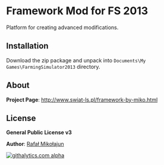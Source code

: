 # Framework Mod for FS 2013

Platform for creating advanced modifications.


## Installation

Download the zip package and unpack into `Documents\My Games\FarmingSimulator2013` directory.



## About

**Project Page**: http://www.swiat-ls.pl/framework-by-miko.html


## License

**General Public License v3**

**Author**: [Rafał Mikołajun](http://www.swiat-ls.pl/spolecznosc/3-miko/profile.html)


[![githalytics.com alpha](https://cruel-carlota.pagodabox.com/3dd88de23b1e0e8d923eaa4a2ce6a3df "githalytics.com")](http://githalytics.com/mikoweb/LS2013_FrameworkByMiko)
